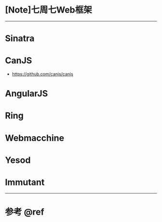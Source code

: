 # [Note]七周七Web框架

---

# Sinatra

# CanJS

- https://github.com/canjs/canjs

# AngularJS

# Ring

# Webmacchine

# Yesod

# Immutant

---

# 参考 @ref